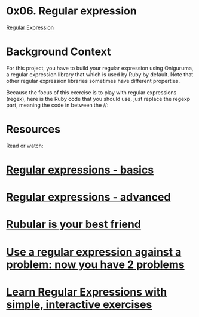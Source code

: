 # 0x06. Regular expression

[Regular Expression](https://intranet.hbtn.io/concepts/29)

# Background Context
For this project, you have to build your regular expression using Oniguruma, a regular expression library that which is used by Ruby by default. Note that other regular expression libraries sometimes have different properties.

Because the focus of this exercise is to play with regular expressions (regex), here is the Ruby code that you should use, just replace the regexp part, meaning the code in between the //:

# Resources
Read or watch:

# [Regular expressions - basics](https://intranet.hbtn.io/rltoken/SJ2eQ7V2iQlCgLc-L96zWg)
# [Regular expressions - advanced](https://intranet.hbtn.io/rltoken/qyjWL-J1_qUaZGR690gH1Q)
# [Rubular is your best friend](https://intranet.hbtn.io/rltoken/WCjn8NgohbQ5NGXEObWZvQ)
# [Use a regular expression against a problem: now you have 2 problems](https://intranet.hbtn.io/rltoken/Zfvv_ydOCvJ_YaBB6eDqVw)
# [Learn Regular Expressions with simple, interactive exercises](https://intranet.hbtn.io/rltoken/Y-OVGcJ5cskdXWIBowiE_A)


